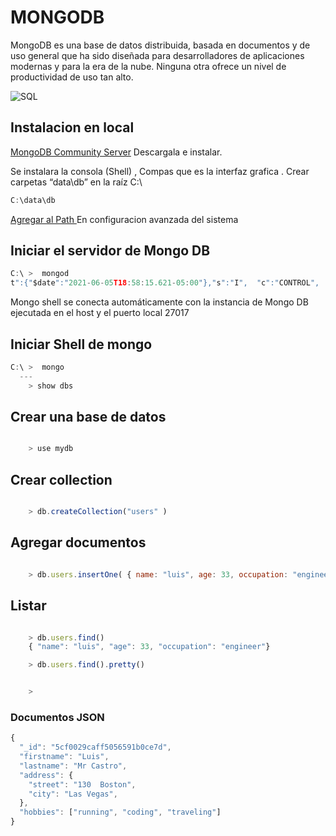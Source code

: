 # MONGODB
MongoDB es una base de datos distribuida, basada en documentos y de uso general que ha sido diseñada para desarrolladores de aplicaciones modernas y para la era de la nube. Ninguna otra ofrece un nivel de productividad de uso tan alto.

![SQL](https://bit.ly/3uSNmFl)

## Instalacion en local

[MongoDB Community Server](https://www.mongodb.com/try/download/community) Descargala e instalar.

Se instalara la consola (Shell) , Compas que es la interfaz grafica .
Crear carpetas “data\db” en la raíz C:\

```javascript
C:\data\db
```

[Agregar al Path ](https://www.youtube.com/watch?v=2KMQdqDk9e8) En configuracion avanzada del sistema

## Iniciar el servidor de Mongo DB
```javascript
C:\ >  mongod  
t":{"$date":"2021-06-05T18:58:15.621-05:00"},"s":"I",  "c":"CONTROL",

```
Mongo shell se conecta automáticamente con la instancia de Mongo DB ejecutada en el host y
 el puerto local 27017
## Iniciar Shell de mongo
```javascript
C:\ >  mongo
  ---
    > show dbs

```

## Crear una base de datos
```javascript

    > use mydb

```
## Crear collection
```javascript

    > db.createCollection("users" )

```
## Agregar documentos

```javascript

    > db.users.insertOne( { name: "luis", age: 33, occupation: "engineer"})

```
## Listar 

```javascript

    > db.users.find()
    { "name": "luis", "age": 33, "occupation": "engineer"}

    > db.users.find().pretty()

```

```javascript

    >

```

### Documentos JSON



```javascript
{
  "_id": "5cf0029caff5056591b0ce7d",
  "firstname": "Luis",
  "lastname": "Mr Castro",
  "address": {
    "street": "130  Boston",
    "city": "Las Vegas",
  },
  "hobbies": ["running", "coding", "traveling"]
}
```